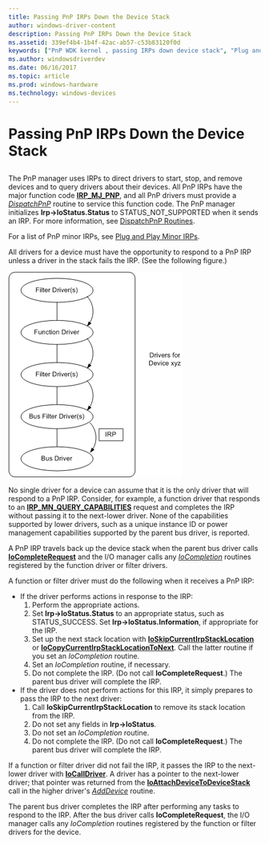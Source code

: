 ```yaml
---
title: Passing PnP IRPs Down the Device Stack
author: windows-driver-content
description: Passing PnP IRPs Down the Device Stack
ms.assetid: 339ef4b4-1b4f-42ac-ab57-c53b83120f0d
keywords: ["PnP WDK kernel , passing IRPs down device stack", "Plug and Play WDK kernel , passing IRPs down device stack", "IRPs WDK PnP", "I/O request packets WDK PnP", "passing IRPs down device stack WDK", "IoCompletion routine"]
ms.author: windowsdriverdev
ms.date: 06/16/2017
ms.topic: article
ms.prod: windows-hardware
ms.technology: windows-devices
---
```


# Passing PnP IRPs Down the Device Stack


## <a href="" id="ddk-passing-pnp-irps-down-the-device-stack-kg"></a>


The PnP manager uses IRPs to direct drivers to start, stop, and remove devices and to query drivers about their devices. All PnP IRPs have the major function code [**IRP\_MJ\_PNP**](https://msdn.microsoft.com/library/windows/hardware/ff550772), and all PnP drivers must provide a [*DispatchPnP*](https://msdn.microsoft.com/library/windows/hardware/ff543341) routine to service this function code. The PnP manager initializes **Irp-&gt;IoStatus.Status** to STATUS\_NOT\_SUPPORTED when it sends an IRP. For more information, see [DispatchPnP Routines](dispatchpnp-routines.md).

For a list of PnP minor IRPs, see [Plug and Play Minor IRPs](plug-and-play-minor-irps.md).

All drivers for a device must have the opportunity to respond to a PnP IRP unless a driver in the stack fails the IRP. (See the following figure.)

![diagram illustrating passing a plug and play irp down the device stack](images/passpnp.png)

No single driver for a device can assume that it is the only driver that will respond to a PnP IRP. Consider, for example, a function driver that responds to an [**IRP\_MN\_QUERY\_CAPABILITIES**](https://msdn.microsoft.com/library/windows/hardware/ff551664) request and completes the IRP without passing it to the next-lower driver. None of the capabilities supported by lower drivers, such as a unique instance ID or power management capabilities supported by the parent bus driver, is reported.

A PnP IRP travels back up the device stack when the parent bus driver calls [**IoCompleteRequest**](https://msdn.microsoft.com/library/windows/hardware/ff548343) and the I/O manager calls any [*IoCompletion*](https://msdn.microsoft.com/library/windows/hardware/ff548354) routines registered by the function driver or filter drivers.

A function or filter driver must do the following when it receives a PnP IRP:

-   If the driver performs actions in response to the IRP:
    1.  Perform the appropriate actions.
    2.  Set **Irp-&gt;IoStatus.Status** to an appropriate status, such as STATUS\_SUCCESS. Set **Irp-&gt;IoStatus.Information**, if appropriate for the IRP.
    3.  Set up the next stack location with [**IoSkipCurrentIrpStackLocation**](https://msdn.microsoft.com/library/windows/hardware/ff550355) or [**IoCopyCurrentIrpStackLocationToNext**](https://msdn.microsoft.com/library/windows/hardware/ff548387). Call the latter routine if you set an *IoCompletion* routine.
    4.  Set an *IoCompletion* routine, if necessary.
    5.  Do not complete the IRP. (Do not call **IoCompleteRequest**.) The parent bus driver will complete the IRP.
-   If the driver does not perform actions for this IRP, it simply prepares to pass the IRP to the next driver:
    1.  Call **IoSkipCurrentIrpStackLocation** to remove its stack location from the IRP.
    2.  Do not set any fields in **Irp-&gt;IoStatus**.
    3.  Do not set an *IoCompletion* routine.
    4.  Do not complete the IRP. (Do not call **IoCompleteRequest**.) The parent bus driver will complete the IRP.

If a function or filter driver did not fail the IRP, it passes the IRP to the next-lower driver with [**IoCallDriver**](https://msdn.microsoft.com/library/windows/hardware/ff548336). A driver has a pointer to the next-lower driver; that pointer was returned from the [**IoAttachDeviceToDeviceStack**](https://msdn.microsoft.com/library/windows/hardware/ff548300) call in the higher driver's [*AddDevice*](https://msdn.microsoft.com/library/windows/hardware/ff540521) routine.

The parent bus driver completes the IRP after performing any tasks to respond to the IRP. After the bus driver calls **IoCompleteRequest**, the I/O manager calls any *IoCompletion* routines registered by the function or filter drivers for the device.

 

 




